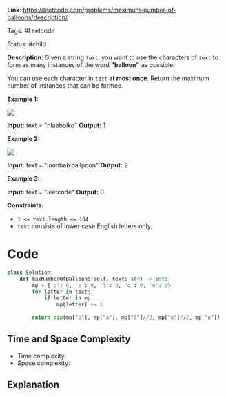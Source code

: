 **Link**: https://leetcode.com/problems/maximum-number-of-balloons/description/

Tags: #Leetcode 

Status: #child

**Description**:
Given a string `text`, you want to use the characters of `text` to form as many instances of the word **"balloon"** as possible.

You can use each character in `text` **at most once**. Return the maximum number of instances that can be formed.

**Example 1:**

**![](https://assets.leetcode.com/uploads/2019/09/05/1536_ex1_upd.JPG)**

**Input:** text = "nlaebolko"
**Output:** 1

**Example 2:**

**![](https://assets.leetcode.com/uploads/2019/09/05/1536_ex2_upd.JPG)**

**Input:** text = "loonbalxballpoon"
**Output:** 2

**Example 3:**

**Input:** text = "leetcode"
**Output:** 0

**Constraints:**

- `1 <= text.length <= 104`
- `text` consists of lower case English letters only.

# Code

```python
class Solution:
    def maxNumberOfBalloons(self, text: str) -> int:
        mp = {'b': 0, 'a': 0, 'l': 0, 'o': 0, 'n': 0}
        for letter in text:
            if letter in mp:
                mp[letter] += 1
        
        return min(mp["b"], mp["a"], mp["l"]//2, mp["o"]//2, mp["n"])
```
## Time and Space Complexity

- Time complexity:
- Space complexity:
## Explanation

